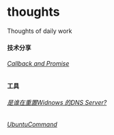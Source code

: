 # thoughts
Thoughts of daily work

#### 技术分享

###### [Callback and Promise](https://github.com/zizifn/thoughts/blob/master/Callback_Promise_obser/readme.md)



#### 工具

###### [是谁在重置Widnows 的DNS Server?](https://github.com/zizifn/thoughts/blob/master/%E6%9D%82%E8%B0%88/ProcessMonitor.md)

###### [UbuntuCommand](https://github.com/zizifn/thoughts/blob/master/UbuntuCommand/readme.md)
